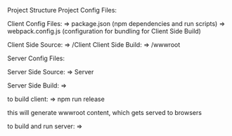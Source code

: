 Project Structure
Project Config Files:

Client Config Files:
	=> package.json (npm dependencies and run scripts)
	=> webpack.config.js (configuration for bundling for Client Side Build)

Client Side Source:
	=> /Client
Client Side Build:
	=> /wwwroot


Server Config Files: 

Server Side Source: 
	=> Server

Server Side Build:
	=> 



to build client: 
	=> npm run release

this will generate wwwroot content, which gets served to browsers

to build and run server:
	=> 